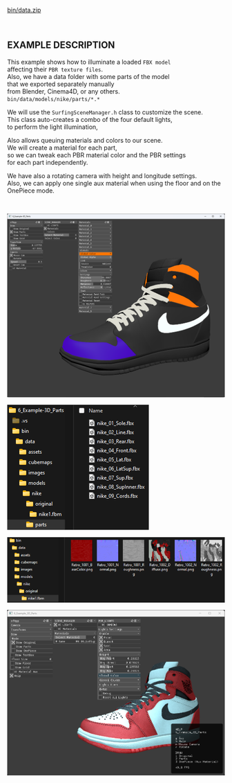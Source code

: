 
[bin/data.zip](https://mega.nz/file/5Klk0ZZA#nDyOPUj6tvw-g271pFeunr8EA7dBn5juWXZgrJkkOGk)

</br>

## EXAMPLE DESCRIPTION

This example shows how to illuminate a loaded `FBX model`  
affecting their `PBR texture files`.  
Also, we have a data folder with some parts of the model  
that we exported separately manually  
from Blender, Cinema4D, or any others.  
`bin/data/models/nike/parts/*.*`

We will use the `SurfingSceneManager.h` class to customize the scene.  
This class auto-creates a combo of the four default lights,  
to perform the light illumination,  
	
Also allows queuing materials and colors to our scene.  
We will create a material for each part,  
so we can tweak each PBR material color and the PBR settings  
for each part independently.  

We have also a rotating camera with height and longitude settings.  
Also, we can apply one single aux material when using the floor and on the OnePiece mode.  

<br>

![](Capture.PNG)

![](CaptureData.PNG)

![](CaptureData2.PNG)

![](CaptureData3.PNG)